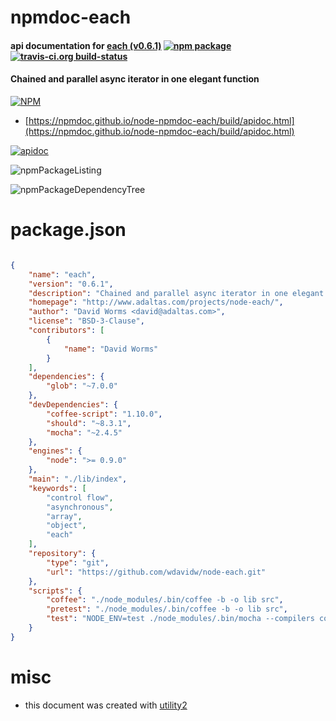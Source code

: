 # npmdoc-each

#### api documentation for  [each (v0.6.1)](http://www.adaltas.com/projects/node-each/)  [![npm package](https://img.shields.io/npm/v/npmdoc-each.svg?style=flat-square)](https://www.npmjs.org/package/npmdoc-each) [![travis-ci.org build-status](https://api.travis-ci.org/npmdoc/node-npmdoc-each.svg)](https://travis-ci.org/npmdoc/node-npmdoc-each)

#### Chained and parallel async iterator in one elegant function

[![NPM](https://nodei.co/npm/each.png?downloads=true&downloadRank=true&stars=true)](https://www.npmjs.com/package/each)

- [https://npmdoc.github.io/node-npmdoc-each/build/apidoc.html](https://npmdoc.github.io/node-npmdoc-each/build/apidoc.html)

[![apidoc](https://npmdoc.github.io/node-npmdoc-each/build/screenCapture.buildCi.browser.%252Ftmp%252Fbuild%252Fapidoc.html.png)](https://npmdoc.github.io/node-npmdoc-each/build/apidoc.html)

![npmPackageListing](https://npmdoc.github.io/node-npmdoc-each/build/screenCapture.npmPackageListing.svg)

![npmPackageDependencyTree](https://npmdoc.github.io/node-npmdoc-each/build/screenCapture.npmPackageDependencyTree.svg)



# package.json

```json

{
    "name": "each",
    "version": "0.6.1",
    "description": "Chained and parallel async iterator in one elegant function",
    "homepage": "http://www.adaltas.com/projects/node-each/",
    "author": "David Worms <david@adaltas.com>",
    "license": "BSD-3-Clause",
    "contributors": [
        {
            "name": "David Worms"
        }
    ],
    "dependencies": {
        "glob": "~7.0.0"
    },
    "devDependencies": {
        "coffee-script": "1.10.0",
        "should": "~8.3.1",
        "mocha": "~2.4.5"
    },
    "engines": {
        "node": ">= 0.9.0"
    },
    "main": "./lib/index",
    "keywords": [
        "control flow",
        "asynchronous",
        "array",
        "object",
        "each"
    ],
    "repository": {
        "type": "git",
        "url": "https://github.com/wdavidw/node-each.git"
    },
    "scripts": {
        "coffee": "./node_modules/.bin/coffee -b -o lib src",
        "pretest": "./node_modules/.bin/coffee -b -o lib src",
        "test": "NODE_ENV=test ./node_modules/.bin/mocha --compilers coffee:coffee-script/register --reporter dot"
    }
}
```



# misc
- this document was created with [utility2](https://github.com/kaizhu256/node-utility2)
